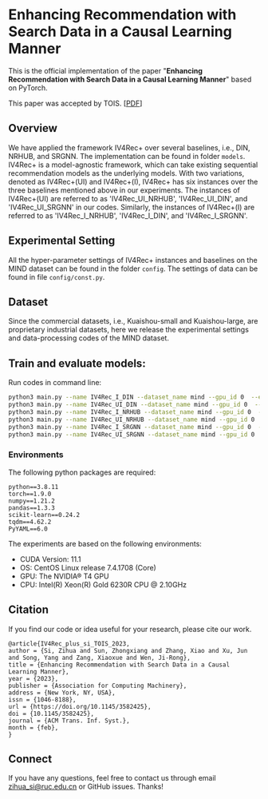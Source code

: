 # Enhancing Recommendation with Search Data in a Causal Learning Manner
This is the official implementation of the paper "**Enhancing Recommendation with Search Data in a Causal Learning Manner**" based on PyTorch.

This paper was accepted by TOIS. [[PDF](https://dl.acm.org/doi/10.1145/3582425)]

## Overview
We have applied the framework IV4Rec+ over several baselines, i.e., DIN, NRHUB, and SRGNN. The implementation can be found in folder `models`. IV4Rec+ is a model-agnostic framework, which can take existing sequential recommendation models as the underlying models. With two variations, denoted as IV4Rec+(UI) and IV4Rec+(I), IV4Rec+ has six instances over the three baselines mentioned above in our experiments. The instances of IV4Rec+(UI) are referred to as 'IV4Rec_UI_NRHUB', 'IV4Rec_UI_DIN', and 'IV4Rec_UI_SRGNN' in our codes. Similarly, the instances of IV4Rec+(I) are referred to as 'IV4Rec_I_NRHUB', 'IV4Rec_I_DIN', and 'IV4Rec_I_SRGNN'.


## Experimental Setting
All the hyper-parameter settings of IV4Rec+ instances and baselines on the MIND dataset can be found in the folder `config`. The settings of data can be found in file `config/const.py`.

## Dataset
Since the commercial datasets, i.e., Kuaishou-small and Kuaishou-large, are proprietary industrial datasets, here we release the experimental settings and data-processing codes of the MIND dataset. 


## Train and evaluate models:
Run codes in command line:
```bash
python3 main.py --name IV4Rec_I_DIN --dataset_name mind --gpu_id 0  --epochs 25 --tb True --model IV4Rec_I_DIN
python3 main.py --name IV4Rec_UI_DIN --dataset_name mind --gpu_id 0  --epochs 30 --tb True --model IV4Rec_UI_DIN
python3 main.py --name IV4Rec_I_NRHUB --dataset_name mind --gpu_id 0  --epochs 30 --tb True --model IV4Rec_I_NRHUB
python3 main.py --name IV4Rec_UI_NRHUB --dataset_name mind --gpu_id 0  --epochs 25 --tb True --model IV4Rec_UI_NRHUB
python3 main.py --name IV4Rec_I_SRGNN --dataset_name mind --gpu_id 0  --epochs 30 --tb True --model IV4Rec_I_SRGNN
python3 main.py --name IV4Rec_UI_SRGNN --dataset_name mind --gpu_id 0  --epochs 20 --tb True --model IV4Rec_UI_SRGNN
```

### Environments
The following python packages are required:
```
python==3.8.11
torch==1.9.0
numpy==1.21.2
pandas==1.3.3
scikit-learn==0.24.2
tqdm==4.62.2
PyYAML==6.0
```

The experiments are based on the following environments:
* CUDA Version: 11.1
* OS: CentOS Linux release 7.4.1708 (Core)
* GPU: The NVIDIA® T4 GPU
* CPU: Intel(R) Xeon(R) Gold 6230R CPU @ 2.10GHz

## Citation
If you find our code or idea useful for your research, please cite our work.
```
@article{IV4Rec_plus_si_TOIS_2023,
author = {Si, Zihua and Sun, Zhongxiang and Zhang, Xiao and Xu, Jun and Song, Yang and Zang, Xiaoxue and Wen, Ji-Rong},
title = {Enhancing Recommendation with Search Data in a Causal Learning Manner},
year = {2023},
publisher = {Association for Computing Machinery},
address = {New York, NY, USA},
issn = {1046-8188},
url = {https://doi.org/10.1145/3582425},
doi = {10.1145/3582425},
journal = {ACM Trans. Inf. Syst.},
month = {feb},
}
````

## Connect
If you have any questions, feel free to contact us through email zihua_si@ruc.edu.cn or GitHub issues. Thanks!